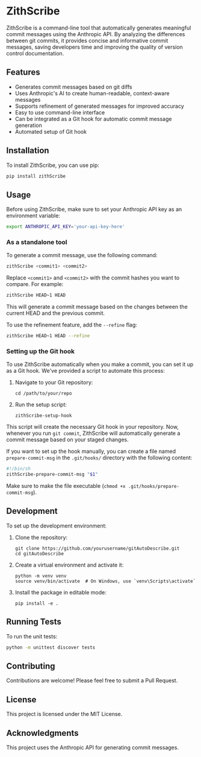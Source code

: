 # ZithScribe

ZithScribe is a command-line tool that automatically generates meaningful commit messages using the Anthropic API. By analyzing the differences between git commits, it provides concise and informative commit messages, saving developers time and improving the quality of version control documentation.

## Features

- Generates commit messages based on git diffs
- Uses Anthropic's AI to create human-readable, context-aware messages
- Supports refinement of generated messages for improved accuracy
- Easy to use command-line interface
- Can be integrated as a Git hook for automatic commit message generation
- Automated setup of Git hook

## Installation

To install ZithScribe, you can use pip:

```bash
pip install zithScribe
```

## Usage

Before using ZithScribe, make sure to set your Anthropic API key as an environment variable:

```bash
export ANTHROPIC_API_KEY='your-api-key-here'
```

### As a standalone tool

To generate a commit message, use the following command:

```bash
zithScribe <commit1> <commit2>
```

Replace `<commit1>` and `<commit2>` with the commit hashes you want to compare. For example:

```bash
zithScribe HEAD~1 HEAD
```

This will generate a commit message based on the changes between the current HEAD and the previous commit.

To use the refinement feature, add the `--refine` flag:

```bash
zithScribe HEAD~1 HEAD --refine
```

### Setting up the Git hook

To use ZithScribe automatically when you make a commit, you can set it up as a Git hook. We've provided a script to automate this process:

1. Navigate to your Git repository:
   ```
   cd /path/to/your/repo
   ```

2. Run the setup script:
   ```
   zithScribe-setup-hook
   ```

This script will create the necessary Git hook in your repository. Now, whenever you run `git commit`, ZithScribe will automatically generate a commit message based on your staged changes.

If you want to set up the hook manually, you can create a file named `prepare-commit-msg` in the `.git/hooks/` directory with the following content:

```bash
#!/bin/sh
zithScribe-prepare-commit-msg "$1"
```

Make sure to make the file executable (`chmod +x .git/hooks/prepare-commit-msg`).

## Development

To set up the development environment:

1. Clone the repository:
   ```
   git clone https://github.com/yourusername/gitAutoDescribe.git
   cd gitAutoDescribe
   ```

2. Create a virtual environment and activate it:
   ```
   python -m venv venv
   source venv/bin/activate  # On Windows, use `venv\Scripts\activate`
   ```

3. Install the package in editable mode:
   ```
   pip install -e .
   ```

## Running Tests

To run the unit tests:

```bash
python -m unittest discover tests
```

## Contributing

Contributions are welcome! Please feel free to submit a Pull Request.

## License

This project is licensed under the MIT License.

## Acknowledgments

This project uses the Anthropic API for generating commit messages.